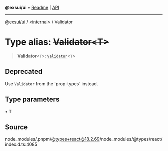 **@exsui/ui** • [Readme](../../README.md) \| [API](../../globals.md)

***

[@exsui/ui](../../README.md) / [\<internal\>](../README.md) / Validator

# Type alias: ~~Validator\<T\>~~

> **Validator**\<`T`\>: [`Validator`](../interfaces/Validator.md)\<`T`\>

## Deprecated

Use `Validator` from the ´prop-types` instead.

## Type parameters

• **T**

## Source

node\_modules/.pnpm/@types+react@18.2.69/node\_modules/@types/react/index.d.ts:4085

